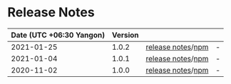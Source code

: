 # Release Notes

| Date (UTC +06:30 Yangon) | Version |  |  |
| :-- | :-- | :--: | :-- |
| 2021-01-25 | 1.0.2 | [release notes](v1.0.2/README.md)/[npm](https://www.npmjs.com/package/@dagonmetric/ng-entity-change-checker/v/1.0.2) | - |
| 2021-01-04 | 1.0.1 | [release notes](v1.0.1/README.md)/[npm](https://www.npmjs.com/package/@dagonmetric/ng-entity-change-checker/v/1.0.1) | - |
| 2020-11-02 | 1.0.0 | [release notes](v1.0.0/README.md)/[npm](https://www.npmjs.com/package/@dagonmetric/ng-entity-change-checker/v/1.0.0) | - |
